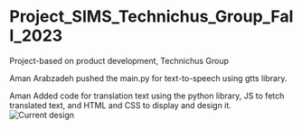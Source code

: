 # Project_SIMS_Technichus_Group_Fall_2023
Project-based on  product development, Technichus Group
 
Aman Arabzadeh pushed the main.py for text-to-speech using gtts library.


Aman Added code for translation text using the python library, JS to fetch translated text, and HTML and CSS to display and design it. 
![Current design](https://github.com/AMAN-ARABZADEH/Project_SIMS_Technichus_Group/blob/main/Sk%C3%A4rmbild%202023-09-30%20142714.png)
